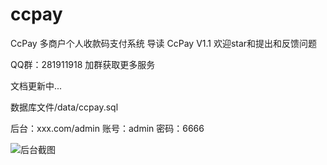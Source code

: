 # ccpay
CcPay 多商户个人收款码支付系统
导读
CcPay V1.1 欢迎star和提出和反馈问题

QQ群：281911918 加群获取更多服务

文档更新中...

数据库文件/data/ccpay.sql

后台：xxx.com/admin 账号：admin 密码：6666

![后台截图](https://github.com/iboxun/ccpay/blob/master/upload/WX20191008-183514.png)
